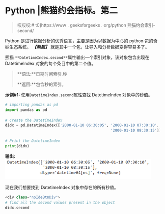 # Python |熊猫约会指标。第二

> 哎哎哎:# t0]https://www . geeksforgeeks . org/python 熊猫约会索引-second/

Python 是进行数据分析的优秀语言，主要是因为以数据为中心的 python 包的奇妙生态系统。 ***【熊猫】*** 就是其中一个包，让导入和分析数据变得容易多了。

熊猫 `**DatetimeIndex.second**`属性输出一个索引对象，该对象包含出现在 DatetimeIndex 对象的每个条目中的第二个值。

> **语法:**日期时间索引.秒
> 
> **返回:**包含秒的索引。

**示例#1:** 使用`DatetimeIndex.second`属性查找 DatetimeIndex 对象中的秒值。

```py
# importing pandas as pd
import pandas as pd

# Create the DatetimeIndex
didx = pd.DatetimeIndex(['2000-01-10 06:30:05', '2000-01-10 07:30:10',
                                                '2000-01-10 08:30:15'])

# Print the DatetimeIndex
print(didx)
```

**输出:**
![](img/b3655d7af8623dd36f2111972182fd35.png)

现在我们想要找到 DatetimeIndex 对象中存在的所有秒值。

```py
<div class="noIdeBtnDiv">
# find all the second values present in the object
didx.second
```